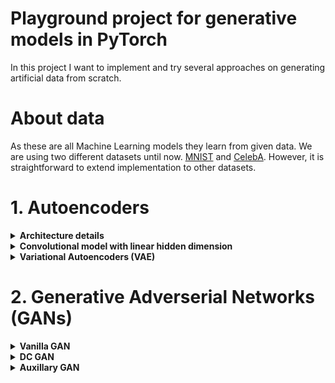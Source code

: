 # Playground project for generative models in PyTorch
In this project I want to implement and try several approaches on generating artificial data from scratch. 
# About data
As these are all Machine Learning models they learn from given data. We are using two different datasets until now. [MNIST](http://yann.lecun.com/exdb/mnist/) and [CelebA](http://mmlab.ie.cuhk.edu.hk/projects/CelebA.html). However, it is straightforward to extend implementation to other datasets.
# 1. Autoencoders

<details>
    
 
 <summary><b>Architecture details</b></summary><br/>
  
Autoencoder architecture is fully described by a set of parameters:
 - base_channels: Number of channels after first convolution
 - conv_blocks_per_decrease: Convolutions in each downsizing module
 - channel_increase_factor: Factor by which channels increase after each downsizing module
 - encode_factor: Number of downsizing modules
 - latent_dim: Dimension of encoding vector
 - initial_upsample_size: Start resolution in decoder
 - skip_connections: Use ResNet like skip connections in downsizing modules
 - auxillary: Allow encoder to also learn class labels (makes training easier)

For a more exact description see [configs folder](configs/README.md)
    
A model summary can be retrieved by running `python -m models.Autoencoder -h`. Note: parameters in summary are currently hardcoded.
    
 </details>


<details>
 <summary><b>Convolutional model with linear hidden dimension</b></summary><br/>

    
Autoencoder, that encodes to a n-dimensional linear feature vector. n is dependent on architecture parameters. Standard is 128.
    
<br/>
<b> Reconstructions results for standard Autoencoder (128 dimensions) </b> <br/>

| ![Linear autoencoder result](result_figures/AE_MNIST_reconstruction.png) | 
|:--:|
|MNIST|
    
<!---
| ![Linear autoencoder result](result_figures/AE_MNIST_reconstruction.png) | ![Linear autoencoder result](result_figures/AE_linear_CelebA_reconstruction.png) |
|:--:|:--:|
|MNIST|CelebA|
--->

<!--- Encoding visualized in hidden space \
![Linear autoencoder hidden space](result_figures/2d_encoding_AE_linear.png) --->
#### t-SNE representation of hidden space
To see how well the model is seperating classes, we sample from the test set and visualize their hidden represention using t-SNE. We use MNIST as we have class labels. <br/>
![TSNE of hidden representation for linear autoencoder on MNIST](result_figures/tsne_AE_MNIST.png)
 </details>
 </details>

<details>
 <summary><b> Variational Autoencoders (VAE) </b></summary><br/>
  
Variational autoencoders similarily to Autoencoders trying to find a good hidden encoding for reconstruction of input data. However, they encode to a mean and variance, where the minimization of KL-divergence to a standard normal distribution is part of optimization objective. Thus artificial data can be generated by sampling from a standard normal distribution and decode these. <br/>
<b> Reconstruction of given test samples </b> <br/>

| ![Reconstructed samples VAE MNIST](result_figures/VAE_MNIST_reconstruction.png) | 
|:--:|
|MNIST|

<!---
| ![Reconstructed samples VAE MNIST](result_figures/VAE_MNIST_reconstruction.png) | ![Reconstructed samples VAE CelebA](result_figures/VAE_CelebA_reconstruction.png) |
|:--:|:--:|
|MNIST|CelebA|
--->


<b> Randomly generated artificial samples </b> <br/>

| ![Artificial MNIST](result_figures/artificial_samples_MNIST.png) |
|:--:|


<b> Reconstructed samples from linear grid in two dimensions </b> <br/>
![VAE generated samples MNIST](result_figures/VAE_generation.png) <br/>
</details>
</details>

<!--- Visualization of encoding of mean values in hidden 2d space. Note how it is much more centered around zero. \
![VAE encoding](result_figures/2d_encoding_VAE.png) --->

# 2. Generative Adverserial Networks (GANs)
<details>
 <summary><b> Vanilla GAN </b></summary><br/>
  
  Original GANs (Goodfellow et al) that are based upon linear layers in generator and discriminator.
  ![MNIST_Vanilla_result](result_figures/VanillaGAN_MNIST_2020-01-14_18:49.png)
  
</details>

<details>
 <summary><b> DC GAN </b></summary><br/>
  
  Concept of GANs that utilize convolutional layers in generator and discriminator.
  ![MNIST_DCGAN_result](result_figures/DCGAN_MNIST_2020-01-14_20:50.png)
  
</details>

<details>
 <summary><b> Auxillary GAN </b></summary><br/>
  
  DC GAN but labels of dataset are used as generator input and discriminator output.
  ![MNIST_AUX_DCGAN_result](result_figures/DCGAN_MNIST_2020-01-16_12:36.png)
</details>
